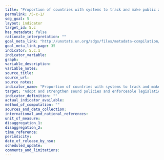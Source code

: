 ```yaml
---
title: "Proportion of countries with systems to track and make public allocations for gender equality and women's empowermentNo metadata received on current indicator formulation"
permalink: /5-c-1/
sdg_goal: 5
layout: indicator
target_id: 5.c
has_metadata: false
rationale_interpretation: ""
goal_meta_link: "http://unstats.un.org/sdgs/files/metadata-compilation/Metadata-Goal-5.pdf"
goal_meta_link_page: 35
indicator: 5.c.1
indicator_variable: 
graph: 
variable_description: 
variable_notes: 
source_title: 
source_url: 
source_notes: 
indicator_name: "Proportion of countries with systems to track and make public allocations for gender equality and women's empowermentNo metadata received on current indicator formulation"
target: "Adopt and strengthen sound policies and enforceable legislation for the promotion of gender equality and the empowerment of all women and girls at all levels."
indicator_definition: ""
actual_indicator_available: 
method_of_computation: ""
sources_and_data_collection: 
international_and_national_references: 
unit_of_measure: 
disaggregation_1: 
disaggregation_2: 
time_reference: 
periodicity: 
date_of_release_by_nso: 
scheduled_update: 
comments_and_limitations: 
---
```


